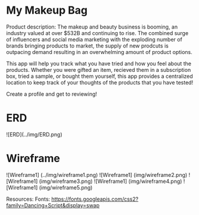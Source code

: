 <h1> My Makeup Bag </h1>

Product description: 
The makeup and beauty business is booming, an industry valued at over $532B and continuing to rise. 
The combined surge of influencers and social media marketing with the exploding number of brands bringing products to market, the supply of new prodcuts is outpacing demand resulting in an overwhelming amount of product options. 

This app will help you track what you have tried and how you feel about the products. Whether you were gifted an
item, recieved them in a subscription box, tried a sample, or bought them yourself, this app provides a centralized
location to keep track of your thoughts of the products that you have tested! 

Create a profile and get to reviewing! 

<h1> ERD </h1>
![ERD](../img/ERD.png)

<h1> Wireframe </h1>
![Wireframe1] (../img/wireframe1.png)
![Wireframe1] (img/wireframe2.png)
![Wireframe1] (img/wireframe3.png)
![Wireframe1] (img/wireframe4.png)
![Wireframe1] (img/wireframe5.png)



Resources:
Fonts: https://fonts.googleapis.com/css2?family=Dancing+Script&display=swap
